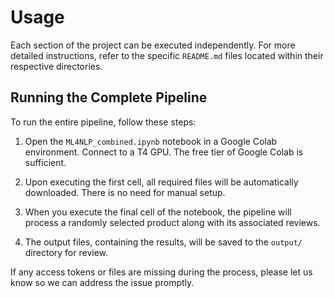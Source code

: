 # Usage

Each section of the project can be executed independently. For more detailed instructions, refer to the specific `README.md` files located within their respective directories.

## Running the Complete Pipeline

To run the entire pipeline, follow these steps:

1. Open the `ML4NLP_combined.ipynb` notebook in a Google Colab environment. Connect to a T4 GPU. The free tier of Google Colab is sufficient.

2. Upon executing the first cell, all required files will be automatically downloaded. There is no need for manual setup.

3. When you execute the final cell of the notebook, the pipeline will process a randomly selected product along with its associated reviews.

4. The output files, containing the results, will be saved to the `output/` directory for review.

If any access tokens or files are missing during the process, please let us know so we can address the issue promptly.
